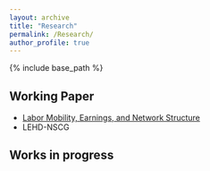 ```yaml
---
layout: archive
title: "Research"
permalink: /Research/
author_profile: true
---
```


{% include base_path %}


## Working Paper
* [Labor Mobility, Earnings, and Network Structure](https://SteveShelnanMa.github.io/workingpaper/AKM.pdf)
* LEHD-NSCG

## Works in progress
  
